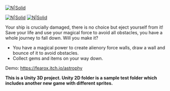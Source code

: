 [![N|Solid](https://i.imgur.com/35itDRw.png)]()

  [![N|Solid](https://img.itch.zone/aW1hZ2UvMjQyMDM0LzExNjA1NTgucG5n/347x500/GAMY1O.png)]()
  [![N|Solid](https://img.itch.zone/aW1hZ2UvMjQyMDM0LzExNjA1NTcucG5n/347x500/nwtz%2Bm.png)]()

Your ship is crucially damaged, there is no choice but eject yourself from it! Save your life and use your magical force to avoid all obstacles, you have a whole journey to fall down. Will you make it? 

  - You have a magical power to create alienory force walls, draw a wall and bounce of it to avoid obstacles.
  - Collect gems and items on your way down.
  
  Demo: https://fearox.itch.io/astrophy
 
  **This is a Unity 3D project. Unity 2D folder is a sample test folder which includes another new game with different sprites.**
